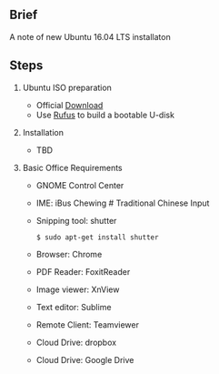 ## Brief
A note of new Ubuntu 16.04 LTS installaton

## Steps
1. Ubuntu ISO preparation
    - Official [Download](http://releases.ubuntu.com/16.04/)
    - Use [Rufus](https://rufus.akeo.ie/) to build a bootable U-disk

2. Installation
    - TBD
3. Basic Office Requirements
    - GNOME Control Center
    - IME: iBus Chewing # Traditional Chinese Input
    - Snipping tool: shutter
      ```
      $ sudo apt-get install shutter
      ```
    - Browser: Chrome

    - PDF Reader: FoxitReader
    - Image viewer: XnView
    - Text editor: Sublime
    - Remote Client: Teamviewer
    - Cloud Drive: dropbox
    - Cloud Drive: Google Drive 
